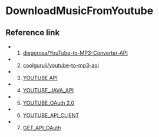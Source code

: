 # DownloadMusicFromYoutube
## Reference link
* 1. [diegorosa/YouTube-to-MP3-Converter-API](https://github.com/diegorosa/YouTube-to-MP3-Converter-API)
* 2. [coolguruji/youtube-to-mp3-api](https://github.com/coolguruji/youtube-to-mp3-api)
* 3. [YOUTUBE API](https://developers.google.com/youtube/v3/docs/playlists)
* 4. [YOUTUBE_JAVA_API](https://github.com/youtube/api-samples/tree/master/java)
* 5. [YOUTUBE_OAuth 2.0](https://developers.google.com/identity/protocols/OAuth2#serviceaccount)
* 6. [YOUTUBE_API_CLIENT](https://developers.google.com/api-client-library/java/)
* 7. [GET_API_OAuth](http://justcoding.iteye.com/blog/2126909)
